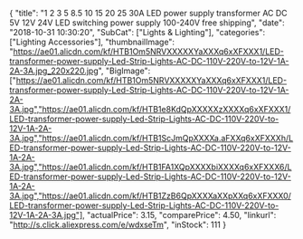 {
	"title": "1 2 3 5 8.5 10 15 20 25 30A LED power supply transformer AC DC 5V 12V 24V LED switching power supply 100-240V free shipping",
	"date": "2018-10-31 10:30:20",
	"SubCat": ["Lights & Lighting"],
	"categories": ["Lighting Accessories"],
	"thumbnailImage": "https://ae01.alicdn.com/kf/HTB1Om5NRVXXXXXYaXXXq6xXFXXX1/LED-transformer-power-supply-Led-Strip-Lights-AC-DC-110V-220V-to-12V-1A-2A-3A.jpg_220x220.jpg",
	"BigImage": ["https://ae01.alicdn.com/kf/HTB1Om5NRVXXXXXYaXXXq6xXFXXX1/LED-transformer-power-supply-Led-Strip-Lights-AC-DC-110V-220V-to-12V-1A-2A-3A.jpg","https://ae01.alicdn.com/kf/HTB1e8KdQpXXXXXzXXXXq6xXFXXX1/LED-transformer-power-supply-Led-Strip-Lights-AC-DC-110V-220V-to-12V-1A-2A-3A.jpg","https://ae01.alicdn.com/kf/HTB1ScJmQpXXXXa.aFXXq6xXFXXXh/LED-transformer-power-supply-Led-Strip-Lights-AC-DC-110V-220V-to-12V-1A-2A-3A.jpg","https://ae01.alicdn.com/kf/HTB1FA1XQpXXXXbiXXXXq6xXFXXX6/LED-transformer-power-supply-Led-Strip-Lights-AC-DC-110V-220V-to-12V-1A-2A-3A.jpg","https://ae01.alicdn.com/kf/HTB1ZzB6QpXXXXaXXpXXq6xXFXXX0/LED-transformer-power-supply-Led-Strip-Lights-AC-DC-110V-220V-to-12V-1A-2A-3A.jpg"],
	"actualPrice": 3.15,
	"comparePrice": 4.50,
	"linkurl": "http://s.click.aliexpress.com/e/wdxseTm",
	"inStock": 111
}
